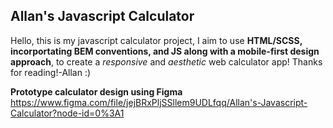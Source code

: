 ## Allan's Javascript Calculator

Hello, this is my javascript calculator project, I aim to use **HTML/SCSS, incorportating BEM conventions, and JS along with a mobile-first design approach**, to create a *responsive* and *aesthetic* web calculator app! Thanks for reading!-Allan :)

**Prototype calculator design using Figma**
https://www.figma.com/file/jejBRxPljSSllem9UDLfqq/Allan's-Javascript-Calculator?node-id=0%3A1
